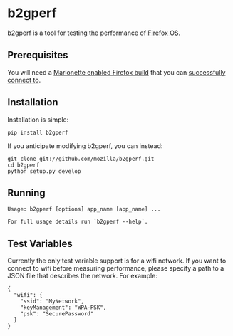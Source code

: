 # b2gperf

b2gperf is a tool for testing the performance of
[Firefox OS](https://developer.mozilla.org/en-US/docs/Mozilla/Firefox_OS).

## Prerequisites

You will need a
[Marionette enabled Firefox build](https://developer.mozilla.org/en-US/docs/Marionette/Builds)
that you can
[successfully connect to](https://developer.mozilla.org/en-US/docs/Marionette/Connecting_to_B2G).

## Installation

Installation is simple:

    pip install b2gperf

If you anticipate modifying b2gperf, you can instead:

    git clone git://github.com/mozilla/b2gperf.git
    cd b2gperf
    python setup.py develop

## Running

    Usage: b2gperf [options] app_name [app_name] ...

    For full usage details run `b2gperf --help`.

## Test Variables

Currently the only test variable support is for a wifi network. If you want to
connect to wifi before measuring performance, please specify a path to a JSON
file that describes the network. For example:

    {
      "wifi": {
        "ssid": "MyNetwork",
        "keyManagement": "WPA-PSK",
        "psk": "SecurePassword"
      }
    }
